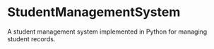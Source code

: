# StudentManagementSystem
A student management system implemented in Python for managing student records.
